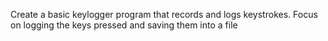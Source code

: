 Create a basic keylogger program that records and logs keystrokes. Focus on logging the keys pressed and saving them into a file

